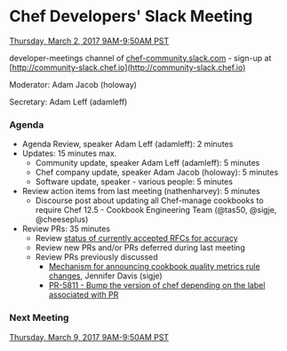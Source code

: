 # Chef Developers' Slack Meeting

[Thursday, March 2, 2017 9AM-9:50AM PST](http://everytimezone.com/#2017-3-2,300,cn3)

developer-meetings channel of [chef-community.slack.com](http://chef-community.slack.com) - sign-up at [http://community-slack.chef.io](http://community-slack.chef.io)

Moderator:  Adam Jacob (holoway)

Secretary:  Adam Leff (adamleff)

### Agenda
* Agenda Review, speaker Adam Leff (adamleff): 2 minutes
* Updates: 15 minutes max.
  * Community update, speaker Adam Leff (adamleff): 5 minutes
  * Chef company update, speaker Adam Jacob (holoway): 5 minutes
  * Software update, speaker - various people: 5 minutes
* Review action items from last meeting (nathenharvey): 5 minutes
  * Discourse post about updating all Chef-manage cookbooks to require Chef 12.5 - Cookbook Engineering Team (@tas50, @sigje, @cheeseplus)
* Review PRs:  35 minutes
  * Review [status of currently accepted RFCs for accuracy](https://chef.github.io/chef-rfc/)
  * Review new PRs and/or PRs deferred during last meeting
  * Review PRs previously discussed
    * [Mechanism for announcing cookbook quality metrics rule changes](https://github.com/chef-cookbooks/cookbook-quality-metrics/issues/13), Jennifer Davis (sigje)
    * [PR-5811 - Bump the version of chef depending on the label associated with PR](https://github.com/chef/chef/pull/5811)

### Next Meeting

[Thursday, March 9, 2017 9AM-9:50AM PST](http://everytimezone.com/#2017-3-9,300,cn3)
